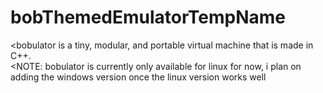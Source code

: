 # bobThemedEmulatorTempName
&lt;bobulator is a tiny, modular, and portable virtual machine that is made in C++.  
&lt;NOTE: bobulator is currently only available for linux for now, i plan on adding the windows version once the linux version works well
